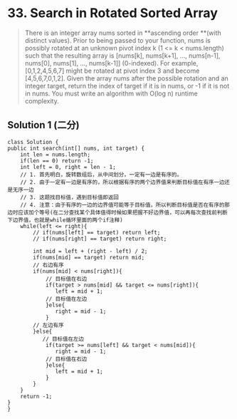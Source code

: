 # 33. Search in Rotated Sorted Array

>There is an integer array nums sorted in **ascending order **(with distinct values).
Prior to being passed to your function, nums is possibly rotated at an unknown pivot index k (1 <= k < nums.length) such that the resulting array is [nums[k], nums[k+1], ..., nums[n-1], nums[0], nums[1], ..., nums[k-1]] (0-indexed). For example, [0,1,2,4,5,6,7] might be rotated at pivot index 3 and become [4,5,6,7,0,1,2].
Given the array nums after the possible rotation and an integer target, return the index of target if it is in nums, or -1 if it is not in nums.
You must write an algorithm with O(log n) runtime complexity.

 ## Solution 1 (二分)

    class Solution {
    public int search(int[] nums, int target) {
        int len = nums.length;
        if(len == 0) return -1;
        int left = 0, right = len - 1;
        // 1. 首先明白，旋转数组后，从中间划分，一定有一边是有序的。
        // 2. 由于一定有一边是有序的，所以根据有序的两个边界值来判断目标值在有序一边还是无序一边
        // 3. 这题找目标值，遇到目标值即返回
        // 4. 注意：由于有序的一边的边界值可能等于目标值，所以判断目标值是否在有序的那边时应该加个等号(在二分查找某个具体值得时候如果把握不好边界值，可以再每次查找前判断下边界值，也就是while循环里面的两个if注释)
        while(left <= right){
            // if(nums[left] == target) return left;
            // if(nums[right] == target) return right;
            
            int mid = left + (right - left) / 2;
            if(nums[mid] == target) return mid;
            // 右边有序
            if(nums[mid] < nums[right]){
                // 目标值在右边
                if(target > nums[mid] && target <= nums[right]){
                   left = mid + 1;
                // 目标值在左边
                }else{
                   right = mid - 1;
                }
            // 左边有序
            }else{
               // 目标值在左边
                if(target >= nums[left] && target < nums[mid]){
                   right = mid - 1;
                // 目标值在右边
                }else{
                   left = mid + 1;
                }
            }
        }
        return -1;
    }
    }